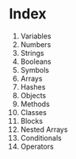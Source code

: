 # Index

1. Variables
2. Numbers
3. Strings
4. Booleans
5. Symbols
6. Arrays
7. Hashes
8. Objects
9. Methods
10. Classes
11. Blocks
12. Nested Arrays
13. Conditionals
14. Operators
